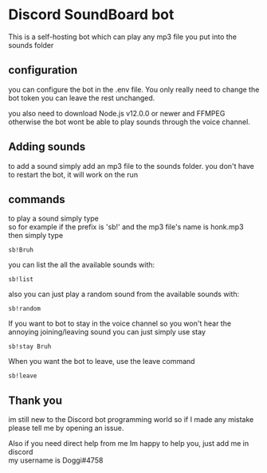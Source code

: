 # Discord SoundBoard bot

This is a self-hosting bot which can play any mp3 file you put into the sounds folder


## configuration

you can configure the bot in the .env file. You only really need to change the bot token you can leave the rest unchanged.

you also need to download Node.js v12.0.0 or newer and FFMPEG otherwise the bot wont be able to play sounds through the voice channel.

## Adding sounds

to add a sound simply add an mp3 file to the sounds folder. you don't have to restart the bot, it will work on the run

## commands

to play a sound simply type <prefix><name of the sound>  
so for example if the prefix is 'sb!' and the mp3 file's name is honk.mp3 then simply type  
```
sb!Bruh
```
you can list the all the available sounds with:
```
sb!list
```
also you can just play a random sound from the available sounds with:
```
sb!random
```
If you want to bot to stay in the voice channel so you won't hear the annoying joining/leaving sound you can just simply use <prefix> stay <sound name>
```
sb!stay Bruh
```
When you want the bot to leave, use the leave command
```
sb!leave
```
## Thank you

im still new to the Discord bot programming world so if I made any mistake please tell me by opening an issue.  
  
  Also if you need direct help from me Im happy to help you, just add me in discord  
  my username is Doggi#4758

